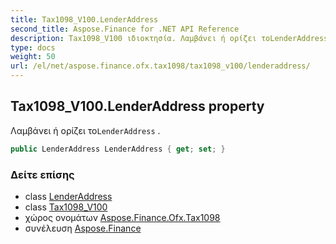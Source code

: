```yaml
---
title: Tax1098_V100.LenderAddress
second_title: Aspose.Finance for .NET API Reference
description: Tax1098_V100 ιδιοκτησία. Λαμβάνει ή ορίζει τοLenderAddress .
type: docs
weight: 50
url: /el/net/aspose.finance.ofx.tax1098/tax1098_v100/lenderaddress/
---
```

## Tax1098_V100.LenderAddress property

Λαμβάνει ή ορίζει το`LenderAddress` .

```csharp
public LenderAddress LenderAddress { get; set; }
```

### Δείτε επίσης

* class [LenderAddress](../../lenderaddress/)
* class [Tax1098_V100](../)
* χώρος ονομάτων [Aspose.Finance.Ofx.Tax1098](../../tax1098_v100/)
* συνέλευση [Aspose.Finance](../../../)


